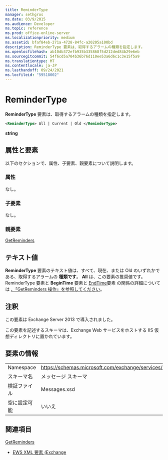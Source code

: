 ```yaml
---
title: ReminderType
manager: sethgros
ms.date: 03/9/2015
ms.audience: Developer
ms.topic: reference
ms.prod: office-online-server
ms.localizationpriority: medium
ms.assetid: bfaf84eb-271a-4728-84fc-a20205a100bd
description: ReminderType 要素は、取得するアラームの種類を指定します。
ms.openlocfilehash: ab10db372efb935b335868f5d212ded84b29e6eb
ms.sourcegitcommit: 54f6cd5a704b36b76d110ee53a6d6c1c3e15f5a9
ms.translationtype: MT
ms.contentlocale: ja-JP
ms.lasthandoff: 09/24/2021
ms.locfileid: "59518002"
---
```

# <a name="remindertype"></a>ReminderType

**ReminderType** 要素は、取得するアラームの種類を指定します。 
  
```XML
<ReminderType> All | Current | Old </ReminderType>
```

 **string**
## <a name="attributes-and-elements"></a>属性と要素

以下のセクションで、属性、子要素、親要素について説明します。
  
### <a name="attributes"></a>属性

なし。
  
### <a name="child-elements"></a>子要素

なし。
  
### <a name="parent-elements"></a>親要素

[GetReminders](getreminders.md)
  
## <a name="text-value"></a>テキスト値

**ReminderType** 要素のテキスト値は、すべて、現在、または Old のいずれかである、取得するアラームの **種類です**。 **All** は、この要素の推奨値です。 ReminderType 要素と **BeginTime** 要素と [EndTime](begintime.md)要素 [](endtime-remindermessagedatatype.md)の関係の詳細については [、「GetReminders 操作」を参照してください](getreminders-operation.md)。
  
## <a name="remarks"></a>注釈

この要素は Exchange Server 2013 で導入されました。
  
この要素を記述するスキーマは、Exchange Web サービスをホストする IIS 仮想ディレクトリに置かれています。
  
## <a name="element-information"></a>要素の情報

|||
|:-----|:-----|
|Namespace  <br/> |https://schemas.microsoft.com/exchange/services/2006/messages  <br/> |
|スキーマ名  <br/> |メッセージ スキーマ  <br/> |
|検証ファイル  <br/> |Messages.xsd  <br/> |
|空に設定可能  <br/> |いいえ  <br/> |
   
## <a name="see-also"></a>関連項目



[GetReminders](getreminders.md)


- [EWS XML 要素 (Exchange](ews-xml-elements-in-exchange.md)

